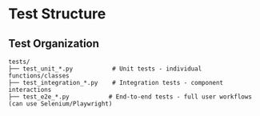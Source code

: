 # Test Structure

## Test Organization

```
tests/
├── test_unit_*.py           # Unit tests - individual functions/classes
├── test_integration_*.py    # Integration tests - component interactions  
├── test_e2e_*.py           # End-to-end tests - full user workflows (can use Selenium/Playwright)
```
